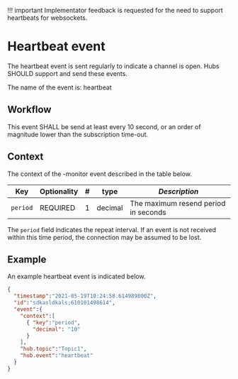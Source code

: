 !!! important Implementator feedback is requested for the need to support heartbeats for websockets.


# Heartbeat event
The heartbeat event is sent regularly to indicate a channel is open. Hubs SHOULD support and send these events.

The name of the event is: heartbeat

## Workflow
This event SHALL be send at least every 10 second, or an order of magnitude lower than the subscription time-out.

## Context
The context of the -monitor event described in the table below.

| Key       | Optionality   | #   | type      | *Description*       |
|-----------|:--------------|-----|-----------|---------------------|
| `period` | REQUIRED      | 1   | decimal   | The maximum resend period in seconds |

The `period` field indicates the repeat interval. If an event is not received within this time period, the connection may be assumed to be lost.

## Example

An example heartbeat event is indicated below.

````json
{
  "timestamp":"2021-05-19T10:24:58.614989800Z",
  "id":"sdkasldkals;610101498614",
  "event":{
    "context":[
      { "key":"period",
        "decimal": "10"
      }
    ],
    "hub.topic":"Topic1",
    "hub.event":"heartbeat"
  }
}

